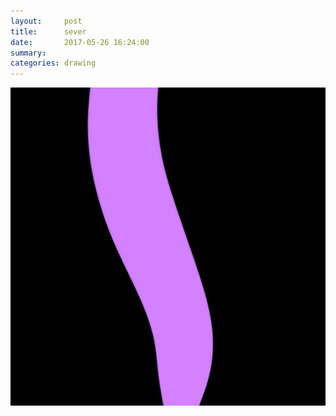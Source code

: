 ```yaml
---
layout:     post
title:      sever
date:       2017-05-26 16:24:00
summary:    
categories: drawing
---
```

![sever](/images/diary/sever.png ".")
